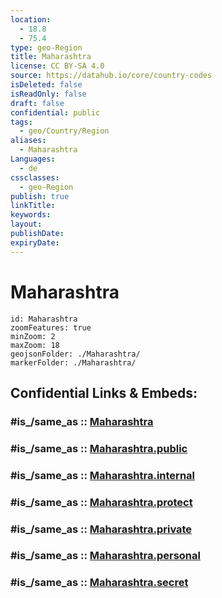 ```yaml
---
location:
  - 18.8
  - 75.4
type: geo-Region
title: Maharashtra
license: CC BY-SA 4.0
source: https://datahub.io/core/country-codes
isDeleted: false
isReadOnly: false
draft: false
confidential: public
tags:
  - geo/Country/Region
aliases:
  - Maharashtra
Languages:
  - de
cssclasses:
  - geo-Region
publish: true
linkTitle:
keywords:
layout:
publishDate:
expiryDate:
---
```


# Maharashtra

```leaflet
id: Maharashtra
zoomFeatures: true 
minZoom: 2 
maxZoom: 18
geojsonFolder: ./Maharashtra/
markerFolder: ./Maharashtra/
```


## Confidential Links & Embeds: 

### #is_/same_as :: [Maharashtra](/_Standards/Earth/Continent/Asia/Indian_Subcontinent/India/States~India/Maharashtra.md) 

### #is_/same_as :: [Maharashtra.public](/_public/Earth/Continent/Asia/Indian_Subcontinent/India/States~India/Maharashtra.public.md) 

### #is_/same_as :: [Maharashtra.internal](/_internal/Earth/Continent/Asia/Indian_Subcontinent/India/States~India/Maharashtra.internal.md) 

### #is_/same_as :: [Maharashtra.protect](/_protect/Earth/Continent/Asia/Indian_Subcontinent/India/States~India/Maharashtra.protect.md) 

### #is_/same_as :: [Maharashtra.private](/_private/Earth/Continent/Asia/Indian_Subcontinent/India/States~India/Maharashtra.private.md) 

### #is_/same_as :: [Maharashtra.personal](/_personal/Earth/Continent/Asia/Indian_Subcontinent/India/States~India/Maharashtra.personal.md) 

### #is_/same_as :: [Maharashtra.secret](/_secret/Earth/Continent/Asia/Indian_Subcontinent/India/States~India/Maharashtra.secret.md)

